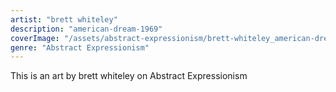 ```yaml
---
artist: "brett whiteley"
description: "american-dream-1969"
coverImage: "/assets/abstract-expressionism/brett-whiteley_american-dream-1969.jpg"
genre: "Abstract Expressionism"
---
```

This is an art by brett whiteley on Abstract Expressionism

